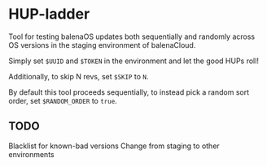 # HUP-ladder

Tool for testing balenaOS updates both sequentially and randomly across OS versions in the staging environment of
balenaCloud.

Simply set `$UUID` and `$TOKEN` in the environment and let the good HUPs roll!

Additionally, to skip N revs, set `$SKIP` to `N`.

By default this tool proceeds sequentially, to instead pick a random sort order, set `$RANDOM_ORDER` to `true`.

## TODO

Blacklist for known-bad versions
Change from staging to other environments
